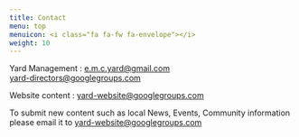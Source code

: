 ```yaml
---
title: Contact
menu: top
menuicon: <i class="fa fa-fw fa-envelope"></i>
weight: 10
---
```


Yard Management
: [e.m.c.yard@gmail.com](mailto:e.m.c.yard@gmail.com)  
  [yard-directors@googlegroups.com](mailto:yard-directors@googlegroups.com)

Website content
: [yard-website@googlegroups.com](mailto:yard-website@googlegroups.com)  

To submit new content such as local News, Events, Community information please email it to [yard-website@googlegroups.com](mailto:yard-website@googlegroups.com)